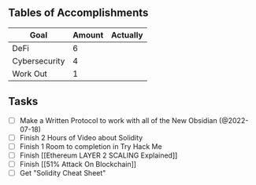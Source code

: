 ## Tables of Accomplishments
| Goal          | Amount | Actually |
| ------------- | ------ | -------- |
| DeFi          | 6      |          |
| Cybersecurity | 4      |          |
| Work Out      | 1      |          |

## Tasks
- [ ] Make a Written Protocol to work with all of the New Obsidian (@2022-07-18)
- [ ] Finish 2 Hours of Video about Solidity
- [ ] Finish 1 Room to completion in Try Hack Me 
- [ ] Finish [[Ethereum LAYER 2 SCALING Explained]]
- [ ] Finish [[51% Attack On Blockchain]]
- [ ] Get "Solidity Cheat Sheet"